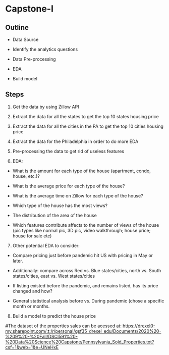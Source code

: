 # Capstone-I

## Outline

- Data Source

- Identify the analytics questions

- Data Pre-processing

- EDA

- Build model

## Steps

1. Get the data by using Zillow API

2. Extract the data for all the states to get the top 10 states housing price

3. Extract the data for all the cities in the PA to get the top 10 cities housing price

4. Extract the data for the Philadelphia in order to do more EDA

5. Pre-processing the data to get rid of useless features

6. EDA:

- What is the amount for each type of the house (apartment, condo, house, etc.)?

- What is the average price for each type of the house?

- What is the average time on Zillow for each type of the house?

- Which type of the house has the most views?

- The distribution of the area of the house

- Which features contribute affects to the number of views of the house (pic types like normal pic, 3D pic, video walkthrough; house price; house for sale etc)

7. Other potential EDA to consider:

- Compare pricing just before pandemic hit US with pricing in May or later.

- Additionally: compare across Red vs. Blue states/cities, north vs. South states/cities, east vs. West states/cities

- If listing existed before the pandemic, and remains listed, has its price changed and how?

- General statistical analysis before vs. During pandemic (chose a specific month or months.

8. Build a model to predict the house price


#The dataset of the properties sales can be acessed at:
https://drexel0-my.sharepoint.com/:t:/r/personal/gsf35_drexel_edu/Documents/2020%20-%209%20-%20Fall/DSCI591%20-%20Data%20Science%20Capstone/Pennsylvania_Sold_Properties.txt?csf=1&web=1&e=UNeHxE
